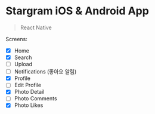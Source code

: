 # Stargram iOS & Android App
> React Native 

Screens: 
- [x] Home
- [x] Search
- [ ] Upload
- [ ] Notifications (좋아요 알림)
- [x] Profile
- [ ] Edit Profile 
- [x] Photo Detail
- [ ] Photo Comments 
- [x] Photo Likes 